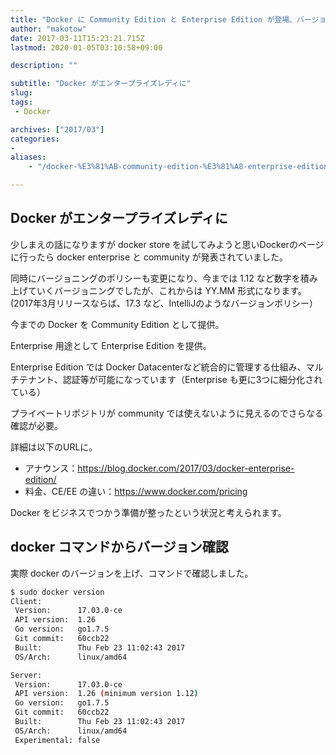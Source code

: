 ```yaml
---
title: "Docker に Community Edition と Enterprise Edition が登場、バージョニングポリシーも変更に"
author: "makotow"
date: 2017-03-11T15:23:21.715Z
lastmod: 2020-01-05T03:10:58+09:00

description: ""

subtitle: "Docker がエンタープライズレディに"
slug: 
tags:
 - Docker

archives: ["2017/03"]
categories:
-
aliases:
    - "/docker-%E3%81%AB-community-edition-%E3%81%A8-enterprise-edition-%E3%81%8C%E7%99%BB%E5%A0%B4-%E3%83%90%E3%83%BC%E3%82%B8%E3%83%A7%E3%83%8B%E3%83%B3%E3%82%B0%E3%83%9D%E3%83%AA%E3%82%B7%E3%83%BC%E3%82%82%E5%A4%89%E6%9B%B4%E3%81%AB-43cf4c394858"

---
```


## Docker がエンタープライズレディに

少しまえの話になりますが docker store を試してみようと思いDockerのページに行ったら docker enterprise と community が発表されていました。

同時にバージョニングのポリシーも変更になり、今までは 1.12 など数字を積み上げていくバージョニングでしたが、これからは YY.MM 形式になります。(2017年3月リリースならば、17.3 など、IntelliJのようなバージョンポリシー）

今までの Docker を Community Edition として提供。

Enterprise 用途として Enterprise Edition を提供。

Enterprise Edition では Docker Datacenterなど統合的に管理する仕組み、マルチテナント、認証等が可能になっています（Enterprise も更に3つに細分化されている）

プライベートリポジトリが community では使えないように見えるのでさらなる確認が必要。

詳細は以下のURLに。

*   アナウンス：https://blog.docker.com/2017/03/docker-enterprise-edition/
*   料金、CE/EE の違い：https://www.docker.com/pricing

Docker をビジネスでつかう準備が整ったという状況と考えられます。

## docker コマンドからバージョン確認

実際 docker のバージョンを上げ、コマンドで確認しました。

```bash
$ sudo docker version  
Client:  
 Version:      17.03.0-ce  
 API version:  1.26  
 Go version:   go1.7.5  
 Git commit:   60ccb22  
 Built:        Thu Feb 23 11:02:43 2017  
 OS/Arch:      linux/amd64  

Server:  
 Version:      17.03.0-ce  
 API version:  1.26 (minimum version 1.12)  
 Go version:   go1.7.5  
 Git commit:   60ccb22  
 Built:        Thu Feb 23 11:02:43 2017  
 OS/Arch:      linux/amd64  
 Experimental: false
 ```
